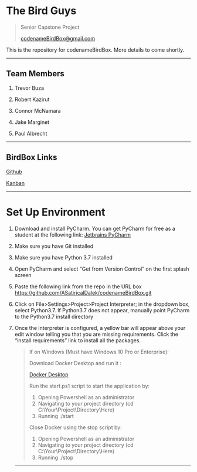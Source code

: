 # The Bird Guys

> Senior Capstone Project
>
> codenameBirdBox@gmail.com

This is the repository for codenameBirdBox. More details to come shortly.

***

## Team Members

1. Trevor Buza

2. Robert Kazirut

3. Connor McNamara

4. Jake Marginet

5. Paul Albrecht

***

   ## BirdBox Links

[Github](https://github.com/ASatiricalDalek/codenameBirdBox)   

[Kanban](https://trello.com/b/9zt1aQkv/birdguykanban)

***

# Set Up Environment

1. Download and install PyCharm. You can get PyCharm for free as a student at the following link: [Jetbrains PyCharm](https://www.jetbrains.com/student/)

2. Make sure you have Git installed

3. Make sure you have Python 3.7 installed

4. Open PyCharm and select “Get from Version Control” on the first splash screen

5. Paste the following link from the repo in the URL box https://github.com/ASatiricalDalek/codenameBirdBox.git

6. Click on File>Settings>Project>Project Interpreter; in the dropdown box, select Python3.7. If Python3.7 does not appear, manually point PyCharm to the Python3.7 install directory

7. Once the interpreter is configured, a yellow bar will appear above your edit window telling you that you are missing requirements. Click the “install requirements” link to install all the packages.

   > If on Windows (Must have Windows 10 Pro or Enterprise):
   >
   >  
   >
   > Download Docker Desktop and run it :
   >
   > [Docker Desktop](https://www.docker.com/products/docker-desktop)
   >
   >  
   >
   > Run the start.ps1 script to start the application by:
   >
   > 1. Opening Powershell as an administrator
   > 2. Navigating to your project directory (cd C:\Your\Project\Directory\Here)
   > 3. Running ./start
   >
   >  
   >
   > Close Docker using the stop script by:
   >
   > 1. Opening Powershell as an administrator
   > 2. Navigating to your project directory (cd C:\Your\Project\Directory\Here)
   > 3. Running ./stop

   ***

   

   

